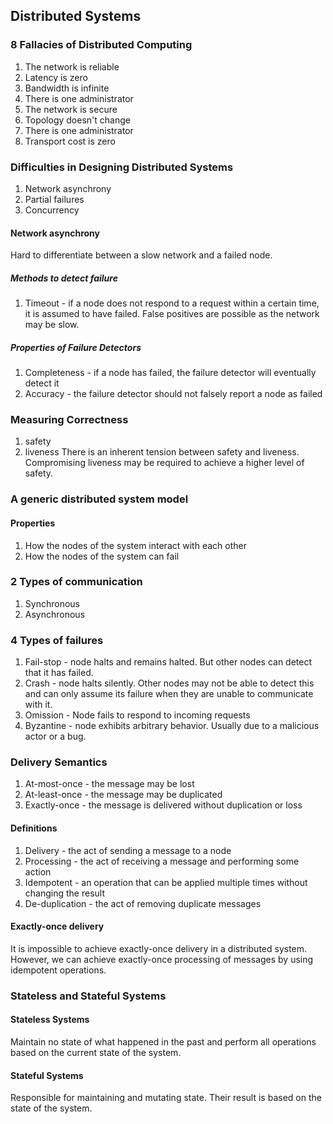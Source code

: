 ## Distributed Systems

### 8 Fallacies of Distributed Computing
1. The network is reliable
2. Latency is zero
3. Bandwidth is infinite
4. There is one administrator
5. The network is secure
6. Topology doesn't change
7. There is one administrator
8. Transport cost is zero

### Difficulties in Designing Distributed Systems
1. Network asynchrony
2. Partial failures
3. Concurrency

#### Network asynchrony
Hard to differentiate between a slow network and a failed node.

##### Methods to detect failure
1. Timeout - if a node does not respond to a request within a certain time, it is assumed to have failed. False positives are possible as the network may be slow.

##### Properties of Failure Detectors
1. Completeness - if a node has failed, the failure detector will eventually detect it
2. Accuracy - the failure detector should not falsely report a node as failed

### Measuring Correctness
1. safety
2. liveness
There is an inherent tension between safety and liveness. Compromising liveness may be required to achieve a higher level of safety.

### A generic distributed system model
#### Properties
1. How the nodes of the system interact with each other
2. How the nodes of the system can fail

### 2 Types of communication
1. Synchronous
2. Asynchronous

### 4 Types of failures
1. Fail-stop - node halts and remains halted. But other nodes can detect that it has failed.
2. Crash - node halts silently. Other nodes may not be able to detect this and can only assume its failure when they are unable to communicate with it.
3. Omission - Node fails to respond to incoming requests
4. Byzantine - node exhibits arbitrary behavior. Usually due to a malicious actor or a bug.

### Delivery Semantics
1. At-most-once - the message may be lost
2. At-least-once - the message may be duplicated
3. Exactly-once - the message is delivered without duplication or loss

#### Definitions
1. Delivery - the act of sending a message to a node
2. Processing - the act of receiving a message and performing some action
3. Idempotent - an operation that can be applied multiple times without changing the result
4. De-duplication - the act of removing duplicate messages

#### Exactly-once delivery
It is impossible to achieve exactly-once delivery in a distributed system.
However, we can achieve exactly-once processing of messages by using idempotent operations.

### Stateless and Stateful Systems
#### Stateless Systems
Maintain no state of what happened in the past and perform all operations based on the current state of the system.

#### Stateful Systems
Responsible for maintaining and mutating state. Their result is based on the state of the system.


